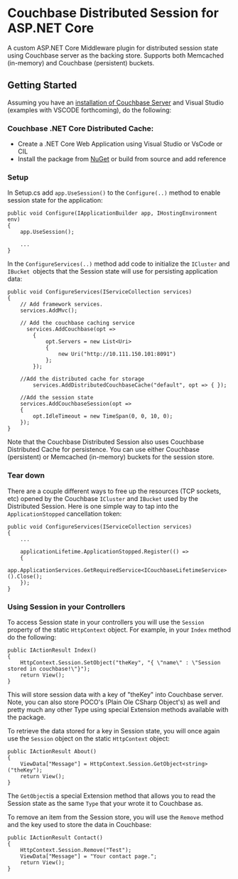 # Couchbase Distributed Session for ASP.NET Core #
A custom ASP.NET Core Middleware plugin for distributed session state using Couchbase server as the backing store. Supports both Memcached (in-memory) and Couchbase (persistent) buckets.

## Getting Started ##
Assuming you have an [installation of Couchbase Server](https://developer.couchbase.com/documentation/server/4.5/getting-started/installing.html) and Visual Studio (examples with VSCODE forthcoming), do the following:

### Couchbase .NET Core Distributed Cache: ###

- Create a .NET Core Web Application using Visual Studio or VsCode or CIL
- Install the package from [NuGet](https://www.nuget.org/packages/Couchbase.Extensions.Session/) or build from source and add reference

### Setup ###

In Setup.cs add `app.UseSession()` to the `Configure(..)` method to enable session state for the application:

	public void Configure(IApplicationBuilder app, IHostingEnvironment env)
	{
	    app.UseSession();

        ...
	}

In the `ConfigureServices(..)` method add code to initialize the `ICluster` and `IBucket `objects that the Session state will use for persisting application data:

	public void ConfigureServices(IServiceCollection services)
	{
	    // Add framework services.
	    services.AddMvc();
	
	    // Add the couchbase caching service
	      services.AddCouchbase(opt =>
            {
                opt.Servers = new List<Uri>
                {
                    new Uri("http://10.111.150.101:8091")
                };
            });

	    //Add the distributed cache for storage
            services.AddDistributedCouchbaseCache("default", opt => { });

	    //Add the session state
	    services.AddCouchbaseSession(opt =>
	    {
	        opt.IdleTimeout = new TimeSpan(0, 0, 10, 0);
	    });
	}

Note that the Couchbase Distributed Session also uses Couchbase Distributed Cache for persistence. You can use either Couchbase (persistent) or Memcached (in-memory) buckets for the session store.

### Tear down ###
There are a couple different ways to free up the resources (TCP sockets, etc) opened by the Couchbase `ICluster` and `IBucket` used by the Distributed Session. Here is one simple way to tap into the `ApplicationStopped` cancellation token:

	public void ConfigureServices(IServiceCollection services)
	{
		...

	 	applicationLifetime.ApplicationStopped.Register(() =>
	    {
	        app.ApplicationServices.GetRequiredService<ICouchbaseLifetimeService>().Close();
	    });
	}

### Using Session in your Controllers ###
To access Session state in your controllers you will use the `Session` property of the static `HttpContext` object. For example, in your `Index` method do the following:

	public IActionResult Index()
	{
	    HttpContext.Session.SetObject("theKey", "{ \"name\" : \"Session stored in couchbase!\"}");
	    return View();
	}

This will store session data with a key of "theKey" into Couchbase server. Note, you can also store POCO's (Plain Ole CSharp Object's) as well and pretty much any other Type using special Extension methods available with the package.

To retrieve the data stored for a key in Session state, you will once again use the `Session` object on the static `HttpContext` object:

	public IActionResult About()
	{
	    ViewData["Message"] = HttpContext.Session.GetObject<string>("theKey");
	    return View();
	}

The `GetObject`is a special Extension method that allows you to read the Session state as the same `Type` that your wrote it to Couchbase as.

To remove an item from the Session store, you will use the `Remove` method and the key used to store the data in Couchbase:

	public IActionResult Contact()
	{
	    HttpContext.Session.Remove("Test");
	    ViewData["Message"] = "Your contact page.";
	    return View();
	}
